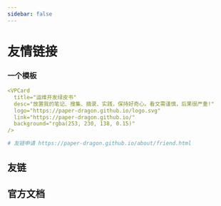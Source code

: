 ```yaml
---
sidebar: false
---
```


# 友情链接

### 一个模板

```yaml
<VPCard
  title="运维开发绿皮书"
  desc="放置我的笔记、搜集、摘录、实践，保持好奇心。看文需谨慎，后果很严重!"
  logo="https://paper-dragon.github.io/logo.svg"
  link="https://paper-dragon.github.io/"
  background="rgba(253, 230, 138, 0.15)"
/>

# 友链申请 https://paper-dragon.github.io/about/friend.html
```

## 友链

<VPCard
  title="〇°"
  desc="〇°的博客"
  logo="https://lingdu.love/vuepress-lingdu-v2/img/logo.png"
  link="https://lingdu.love"
  background="rgba(253, 230, 138, 0.15)"
/>


<VPCard
  title="Bing🐣"
  desc="基于VuePress的个人博客，记录日常开发问题"
  logo="https://liubing.me/logo.png"
  link="https://liubing.me/"
  background="rgba(253, 230, 138, 0.15)"
/>


## 官方文档

<VPCard
    title="VuePress"
    desc="Vue 驱动的静态网站生成器"
    logo="https://v2.vuepress.vuejs.org/images/hero.png"
    link="https://v2.vuepress.vuejs.org/zh/"
    background="rgb(0, 197, 210, 0.15)"
/>



<VPCard
    title="vuepress-theme-hope"
    desc="一个具有强大功能的 vuepress 主题✨"
    logo="https://theme-hope.vuejs.press/logo.svg"
    link="https://theme-hope.vuejs.press/zh/"
    background="rgb(0, 197, 210, 0.15)"
/>

<VPCard
    title="Markdown 增强"
    desc="为 VuePress2 提供更多 Markdown 增强功能"
    logo="https://plugin-md-enhance.vuejs.press/logo.svg"
    link="https://plugin-md-enhance.vuejs.press/zh/"
    background="rgb(0, 197, 210, 0.15)"
/>

<VPCard
    title="vuepress-plugin-comment2"
    desc="评论与阅读量插件"
    logo="https://plugin-comment2.vuejs.press/logo.svg"
    link="https://plugin-comment2.vuejs.press/zh/"
    background="rgb(0, 197, 210, 0.15)"
/>

<VPCard
    title="vuepress-plugin-components"
    desc="面向 VuePress2 的常用组件"
    logo="https://plugin-components.vuejs.press/logo.svg"
    link="https://plugin-components.vuejs.press/zh/"
    background="rgb(0, 197, 210, 0.15)"
/>


<VPCard
    title="vuepress-theme-hope Font Matter"
    desc=" Font Matter 配置直达"
    logo="https://theme-hope.vuejs.press/logo.svg"
    link="https://theme-hope.vuejs.press/zh/"
    background="rgb(0, 197, 210, 0.15)"
/>


<VPCard
    title="fontawesome"
    desc="开源图标库"
    logo="https://fontawesome.com/images/favicon/icon.svg"
    link="https://fontawesome.com/"
    background="rgb(0, 197, 210, 0.15)"
/>
